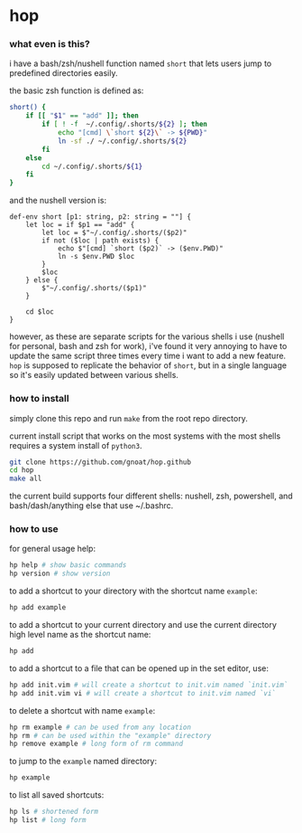 # hop

### what even is this?
i have a bash/zsh/nushell function named `short` that lets users jump to predefined directories easily.

the basic zsh function is defined as:

```zsh
short() {
    if [[ "$1" == "add" ]]; then
        if [ ! -f  ~/.config/.shorts/${2} ]; then
            echo "[cmd] \`short ${2}\` -> ${PWD}"
            ln -sf ./ ~/.config/.shorts/${2}
        fi
    else
        cd ~/.config/.shorts/${1}
    fi
}
```

and the nushell version is:
```nu
def-env short [p1: string, p2: string = ""] {
    let loc = if $p1 == "add" {
        let loc = $"~/.config/.shorts/($p2)"
        if not ($loc | path exists) {
            echo $"[cmd] `short ($p2)` -> ($env.PWD)"
            ln -s $env.PWD $loc
        }
        $loc
    } else {
        $"~/.config/.shorts/($p1)"
    }

    cd $loc
}
```

however, as these are separate scripts for the various shells i use (nushell for personal, bash and zsh for work), i've found it very annoying to have to update the same script three times every time i want to add a new feature.  `hop` is supposed to replicate the behavior of `short`, but in a single language so it's easily updated between various shells.

### how to install
simply clone this repo and run `make` from the root repo directory.

current install script that works on the most systems with the most shells requires a system install of `python3`.

```zsh
git clone https://github.com/gnoat/hop.github
cd hop
make all
```

the current build supports four different shells: nushell, zsh, powershell, and bash/dash/anything else that use ~/.bashrc.

### how to use
for general usage help:
```zsh
hp help # show basic commands
hp version # show version
```
to add a shortcut to your directory with the shortcut name `example`:
```zsh
hp add example
```
to add a shortcut to your current directory and use the current directory high level name as the shortcut name:
```zsh
hp add
```
to add a shortcut to a file that can be opened up in the set editor, use:
```zsh
hp add init.vim # will create a shortcut to init.vim named `init.vim`
hp add init.vim vi # will create a shortcut to init.vim named `vi`
```
to delete a shortcut with name `example`:
```zsh
hp rm example # can be used from any location
hp rm # can be used within the "example" directory
hp remove example # long form of rm command
```
to jump to the `example` named directory:
```zsh
hp example
```
to list all saved shortcuts:
```zsh
hp ls # shortened form
hp list # long form
```

